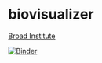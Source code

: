 # biovisualizer
[Broad Institute](https://data.broadinstitute.org/ccle/CCLE_GlobalChromatinProfiling_20181130.csv)

[![Binder](https://mybinder.org/badge_logo.svg)](https://mybinder.org/v2/gh/bicbioeng/biovisualizer/HEAD)
